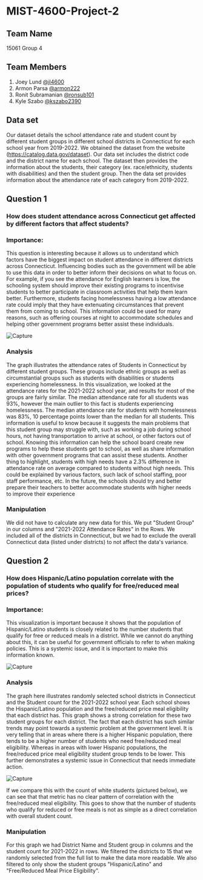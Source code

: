 # MIST-4600-Project-2

## Team Name
15061 Group 4

## Team Members
1) Joey Lund [@jl4600](https://github.com/jl4600) 
2) Armon Parsa [@armon222](https://github.com/armon222)
3) Ronit Subramanian [@ronsub101](https://github.com/ronsub101)
4) Kyle Szabo [@kszabo2390](https://github.com/kszabo2390)

## Data set
Our dataset details the school attendance rate and student count by different student groups in different school districts in Connecticut for each school year from 2019-2022. We obtained the dataset from the website (https://catalog.data.gov/dataset). Our data set includes the district code and the district name for each school. The dataset then provides the information about the students, their category (ex. race/ethnicity, students with disabilities) and then the student group. Then the data set provides information about the attendance rate of each category from 2019-2022. 


## Question 1

### How does student attendance across Connecticut get affected by different factors that affect students? 

### Importance:
This question is interesting because it allows us to understand which factors have the biggest impact on student attendance in different districts across Connecticut. Influencing bodies such as the government will be able to use this data in order to better inform their decisions on what to focus on. For example, if you see the attendance for English learners is low, the schooling system should improve their existing programs to incentivise students to better participate in classroom activities that help them learn better. Furthermore, students facing homelessness having a low attendance rate could imply that they have extenuating circumstances that prevent them from coming to school. This information could be used for many reasons, such as offering courses at night to accommodate schedules and helping other government programs better assist these individuals. 


![Capture](https://github.com/armon222/MIST-4600-Project-2/assets/62662242/c3978fb8-356a-438d-ab29-025eda98ea01)

### Analysis
The graph illustrates the attendance rates of Students in Connecticut by different student groups. These groups include ethnic groups as well as circumstantial groups such as students with disabilities or students experiencing homelessness. In this visualization, we looked at the attendance rates for the 2021-2022 school year, and results for most of the groups are fairly similar. The median attendance rate for all students was 93%, however the main outlier to this fact is students experiencing homelessness. The median attendance rate for students with homelessness was 83%, 10 percentage points lower than the median for all students. This information is useful to know because it suggests the main problems that this student group may struggle with, such as working a job during school hours, not having transportation to arrive at school, or other factors out of school. Knowing this information can help the school board create new programs to help these students get to school, as well as share information with other government programs that can assist these students. Another thing to highlight, students with high needs have a 2.3% difference in attendance rate on average compared to students without high needs. This could be explained by various factors, such lack of school staffing, poor staff performance, etc. In the future, the schools should try and better prepare their teachers to better accommodate students with higher needs to improve their experience


### Manipulation
We did not have to calculate any new data for this. We put "Student Group" in our columns and "2021-2022 Attendance Rates" in the Rows. We included all of the districts in Connecticut, but we had to exclude the overall Connecticut data (listed under districts) to not affect the data's variance.

## Question 2

### How does Hispanic/Latino population correlate with the population of students who qualify for free/reduced meal prices?

### Importance:
This visualization is important because it shows that the population of Hispanic/Latino students is closely related to the number students that qualify for free or reduced meals in a district. While we cannot do anything about this, it can be useful for government officials to refer to when making policies. This is a systemic issue, and it is important to make this information known.

![Capture](https://github.com/armon222/MIST-4600-Project-2/assets/62662242/222f9a6d-ce5b-42f2-a70d-b79c016943d0)

### Analysis
The graph here illustrates randomly selected school districts in Connecticut and the Student count for the 2021-2022 school year. Each school shows the Hispanic/Latino population and the free/reduced price meal eligibility that each district has. This graph shows a strong correlation for these two student groups for each district. The fact that each district has such similar trends may point towards a systemic problem at the government level. It is very telling that in areas where there is a higher Hispanic population, there tends to be a higher number of students who need free/reduced meal eligibility. Whereas in areas with lower Hispanic populations, the free/reduced price meal eligibility  student group tends to be lower. This further demonstrates a systemic issue in Connecticut that needs immediate action. 

![Capture](https://github.com/armon222/MIST-4600-Project-2/assets/62662242/0a1cbd96-a5b7-40f9-94d0-68b3b8aa1554)

If we compare this with the count of white students (pictured below), we can see that that metric has no clear pattern of correlation with the free/reduced meal eligibility. This goes to show that the number of students who qualify for reduced or free meals is not as simple as a direct correlation with overall student count.



### Manipulation
For this graph we had District Name and Student group in columns and the student count for 2021-2022 in rows. We filtered the districts to 15 that we randomly selected from the full list to make the data more readable. We also filtered to only show the student groups "Hispanic/Latino" and "Free/Reduced Meal Price Eligibility".
